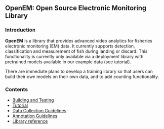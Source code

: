 ## OpenEM: Open Source Electronic Monitoring Library

### Introduction

**OpenEM** is a library that provides advanced video analytics for 
fisheries electronic monitoring (EM) data.  It currently supports detection,
classification and measurement of fish during landing or discard.  This
functionality is currently only available via a deployment library with
pretrained models available in our example data (see tutorial).

There are immediate plans to develop a training library so that users
can build their own models on their own data, and to add counting 
functionality.

### Contents

* [Building and Testing](doc/build.md)
* [Tutorial](doc/tutorial.md)
* [Data Collection Guidelines](doc/data_collection.md)
* [Annotation Guidelines](doc/annotation.md)
* [Library reference](https://jrtcppv.bitbucket.io)

